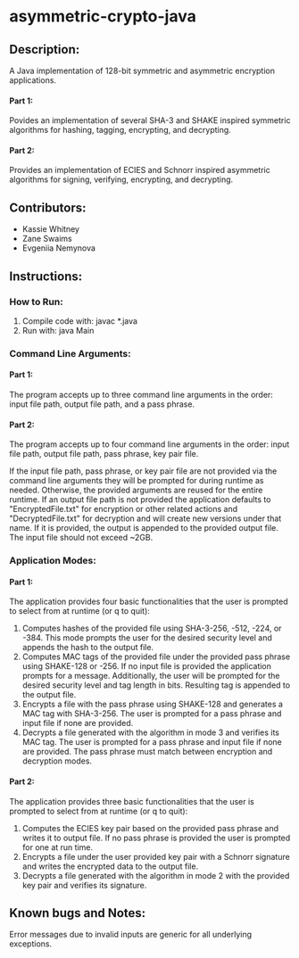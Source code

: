# asymmetric-crypto-java
## Description: 
A Java implementation of 128-bit symmetric and asymmetric encryption applications. 
#### Part 1: 
Povides an implementation of several SHA-3 and SHAKE inspired symmetric algorithms for hashing, tagging, encrypting, and decrypting. 
#### Part 2: 
Provides an implementation of ECIES and Schnorr inspired asymmetric algorithms for signing, verifying, encrypting, and decrypting.

## Contributors:
- Kassie Whitney
- Zane Swaims
- Evgeniia Nemynova

## Instructions:
### How to Run:
1) Compile code with: javac *.java
2) Run with: java Main

### Command Line Arguments:
#### Part 1:
The program accepts up to three command line arguments in the order: input file path, output file path, and a pass phrase. 
#### Part 2:
The program accepts up to four command line arguments in the order: input file path, output file path, pass phrase, key pair file. 

If the input file path, pass phrase, or key pair file are not provided via the command line arguments they will be prompted for during runtime as needed. Otherwise, the provided arguments are reused for the entire runtime. If an output file path is not provided the application defaults to "EncryptedFile.txt" for encryption or other related actions and "DecryptedFile.txt" for decryption and will create new versions under that name. If it is provided, the output is appended to the provided output file.
The input file should not exceed ~2GB.

### Application Modes:
#### Part 1:
The application provides four basic functionalities that the user is prompted to select from at runtime (or q to quit):
1) Computes hashes of the provided file using SHA-3-256, -512, -224, or -384. This mode prompts the user for the desired security level and appends the hash to the output file.
2) Computes MAC tags of the provided file under the provided pass phrase using SHAKE-128 or -256. If no input file is provided the application prompts for a message. Additionally, the user will be prompted for the desired security level and tag length in bits. Resulting tag is appended to the output file.
3) Encrypts a file with the pass phrase using SHAKE-128 and generates a MAC tag with SHA-3-256. The user is prompted for a pass phrase and input file if none are provided.
4) Decrypts a file generated with the algorithm in mode 3 and verifies its MAC tag. The user is prompted for a pass phrase and input file if none are provided.
The pass phrase must match between encryption and decryption modes.
#### Part 2:
The application provides three basic functionalities that the user is prompted to select from at runtime (or q to quit):
1) Computes the ECIES key pair based on the provided pass phrase and writes it to output file. If no pass phrase is provided the user is prompted for one at run time.
2) Encrypts a file under the user provided key pair with a Schnorr signature and writes the encrypted data to the output file.
3) Decrypts a file generated with the algorithm in mode 2 with the provided key pair and verifies its signature.

## Known bugs and Notes:
Error messages due to invalid inputs are generic for all underlying exceptions.
